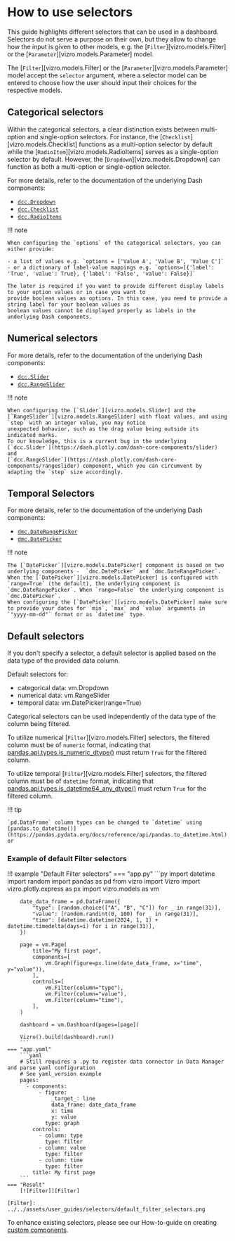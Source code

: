 # How to use selectors

This guide highlights different selectors that can be used in a dashboard. Selectors do not serve a purpose on their own, but they allow to change how the input is given to other models, e.g. the [`Filter`][vizro.models.Filter] or the [`Parameter`][vizro.models.Parameter] model.

The [`Filter`][vizro.models.Filter] or the [`Parameter`][vizro.models.Parameter] model accept the `selector` argument, where a selector model can be entered to choose how the user should input their choices for the respective models.

## Categorical selectors

Within the categorical selectors, a clear distinction exists between multi-option and single-option selectors.
For instance, the [`Checklist`][vizro.models.Checklist] functions as a multi-option selector by default while
the [`RadioItem`][vizro.models.RadioItems] serves as a single-option selector by default. However, the
[`Dropdown`][vizro.models.Dropdown] can function as both a multi-option or single-option selector.

For more details, refer to the documentation of the underlying Dash components:

- [`dcc.Dropdown`](https://dash.plotly.com/dash-core-components/dropdown)
- [`dcc.Checklist`](https://dash.plotly.com/dash-core-components/checklist)
- [`dcc.RadioItems`](https://dash.plotly.com/dash-core-components/radioitems)

!!! note

    When configuring the `options` of the categorical selectors, you can either provide:

    - a list of values e.g. `options = ['Value A', 'Value B', 'Value C']`
    - or a dictionary of label-value mappings e.g. `options=[{'label': 'True', 'value': True}, {'label': 'False', 'value': False}]`

    The later is required if you want to provide different display labels to your option values or in case you want to
    provide boolean values as options. In this case, you need to provide a string label for your boolean values as
    boolean values cannot be displayed properly as labels in the underlying Dash components.

## Numerical selectors

For more details, refer to the documentation of the underlying Dash components:

- [`dcc.Slider`](https://dash.plotly.com/dash-core-components/slider])
- [`dcc.RangeSlider`](https://dash.plotly.com/dash-core-components/rangeslider])

!!! note

    When configuring the [`Slider`][vizro.models.Slider] and the [`RangeSlider`][vizro.models.RangeSlider] with float values, and using `step` with an integer value, you may notice
    unexpected behavior, such as the drag value being outside its indicated marks.
    To our knowledge, this is a current bug in the underlying [`dcc.Slider`](https://dash.plotly.com/dash-core-components/slider) and
    [`dcc.RangeSlider`](https://dash.plotly.com/dash-core-components/rangeslider) component, which you can circumvent by adapting the `step` size accordingly.

## Temporal Selectors

For more details, refer to the documentation of the underlying Dash components:

- [`dmc.DateRangePicker`](https://www.dash-mantine-components.com/components/datepicker#daterangepicker)
- [`dmc.DatePicker`](https://www.dash-mantine-components.com/components/datepicker)

!!! note

    The [`DatePicker`][vizro.models.DatePicker] component is based on two underlying components -  `dmc.DatePicker` and `dmc.DateRangePicker`.
    When the [`DatePicker`][vizro.models.DatePicker] is configured with `range=True` (the default), the underlying component is `dmc.DateRangePicker`. When `range=False` the underlying component is `dmc.DatePicker`.
    When configuring the [`DatePicker`][vizro.models.DatePicker] make sure to provide your dates for `min`, `max` and `value` arguments in `"yyyy-mm-dd"` format or as `datetime` type.

## Default selectors

If you don't specify a selector, a default selector is applied based on the data type of the provided data column.

Default selectors for:

 - categorical data: vm.Dropdown
 - numerical data: vm.RangeSlider
 - temporal data: vm.DatePicker(range=True)

Categorical selectors can be used independently of the data type of the column being filtered.

To utilize numerical [`Filter`][vizro.models.Filter] selectors, the filtered column must be of `numeric` format,
indicating that [pandas.api.types.is_numeric_dtype()](https://pandas.pydata.org/docs/reference/api/pandas.api.types.is_numeric_dtype.html) must return `True` for the filtered column.

To utilize temporal [`Filter`][vizro.models.Filter] selectors, the filtered column must be of `datetime` format,
indicating that [pandas.api.types.is_datetime64_any_dtype()](https://pandas.pydata.org/docs/reference/api/pandas.api.types.is_datetime64_any_dtype.html) must return `True` for the filtered column.

!!! tip

    `pd.DataFrame` column types can be changed to `datetime` using [pandas.to_datetime()](https://pandas.pydata.org/docs/reference/api/pandas.to_datetime.html) or


### Example of default Filter selectors

!!! example "Default Filter selectors"
    === "app.py"
        ```py
        import datetime
        import random
        import pandas as pd
        from vizro import Vizro
        import vizro.plotly.express as px
        import vizro.models as vm

        date_data_frame = pd.DataFrame({
            "type": [random.choice(["A", "B", "C"]) for _ in range(31)],
            "value": [random.randint(0, 100) for _ in range(31)],
            "time": [datetime.datetime(2024, 1, 1) + datetime.timedelta(days=i) for i in range(31)],
        })

        page = vm.Page(
            title="My first page",
            components=[
                vm.Graph(figure=px.line(date_data_frame, x="time", y="value")),
            ],
            controls=[
                vm.Filter(column="type"),
                vm.Filter(column="value"),
                vm.Filter(column="time"),
            ],
        )

        dashboard = vm.Dashboard(pages=[page])

        Vizro().build(dashboard).run()
        ```
    === "app.yaml"
        ```yaml
        # Still requires a .py to register data connector in Data Manager and parse yaml configuration
        # See yaml_version example
        pages:
          - components:
              - figure:
                  _target_: line
                  data_frame: date_data_frame
                  x: time
                  y: value
                type: graph
            controls:
              - column: type
                type: filter
              - column: value
                type: filter
              - column: time
                type: filter
            title: My first page
        ```
    === "Result"
        [![Filter]][Filter]

    [Filter]: ../../assets/user_guides/selectors/default_filter_selectors.png


To enhance existing selectors, please see our How-to-guide on creating [custom components](custom_components.md).
